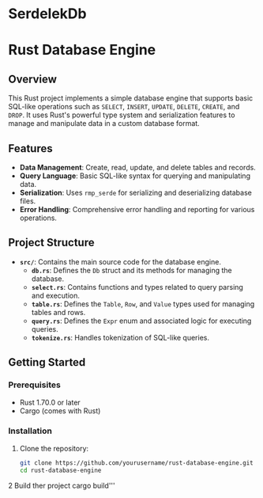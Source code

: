 # SerdelekDb
# Rust Database Engine

## Overview

This Rust project implements a simple database engine that supports basic SQL-like operations such as `SELECT`, `INSERT`, `UPDATE`, `DELETE`, `CREATE`, and `DROP`. It uses Rust's powerful type system and serialization features to manage and manipulate data in a custom database format.

## Features

- **Data Management**: Create, read, update, and delete tables and records.
- **Query Language**: Basic SQL-like syntax for querying and manipulating data.
- **Serialization**: Uses `rmp_serde` for serializing and deserializing database files.
- **Error Handling**: Comprehensive error handling and reporting for various operations.

## Project Structure

- **`src/`**: Contains the main source code for the database engine.
  - **`db.rs`**: Defines the `Db` struct and its methods for managing the database.
  - **`select.rs`**: Contains functions and types related to query parsing and execution.
  - **`table.rs`**: Defines the `Table`, `Row`, and `Value` types used for managing tables and rows.
  - **`query.rs`**: Defines the `Expr` enum and associated logic for executing queries.
  - **`tokenize.rs`**: Handles tokenization of SQL-like queries.

## Getting Started

### Prerequisites

- Rust 1.70.0 or later
- Cargo (comes with Rust)

### Installation

1. Clone the repository:
   ```bash
   git clone https://github.com/yourusername/rust-database-engine.git
   cd rust-database-engine
2 Build ther project 
cargo build'''
